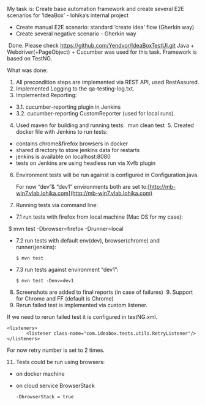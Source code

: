 My task is:
Create base automation framework and create several E2E scenarios for ‘IdeaBox’ - lohika’s internal project 
  * Create manual E2E scenario: standard ‘create idea’ flow (Gherkin way)
  * Create several negative scenario - Gherkin way 

 Done. Please check https://github.com/Yendvor/IdeaBoxTestUI.git
Java + Webdriver(+PageObject) + Cucumber was used for this task.
Framework is based on TestNG.

What was done:
1. All precondition steps are implemented via REST API, used RestAssured.
2. Implemented Logging to the qa-testing-log.txt.
3. Implemented Reporting:
  * 3.1. cucumber-reporting plugin in Jenkins
  * 3.2. cucumber-reporting CustomReporter (used for local runs).
4. Used maven for building and running tests: 	mvn clean test  5. Created docker file with Jenkins to run tests:
  * contains chrome&firefox browsers in docker
  * shared directory to store jenkins data for restarts
  * jenkins is available on localhost:8080 
  * tests on Jenkins are using headless run via Xvfb plugin
6. Environment tests will be run against is configured in Configuration.java.

   For now “dev”& “dev1” environments both are set to:[http://mb-win7.vlab.lohika.com](http://mb-win7.vlab.lohika.com)
7. Running tests via command line: 
  * 7.1 run tests with firefox from local machine (Mac OS for my case):

    $ mvn test -Dbrowser=firefox -Drunner=local 
  * 7.2 run tests with default env(dev), browser(chrome) and runner(jenkins):

      ```$ mvn test```
  * 7.3 run tests against environment “dev1”: 

      ```$ mvn test -Denv=dev1 ```
8. Screenshots are added to final reports (in case of failures)
 9. Support for Chrome and FF (default is Chrome)
10. Rerun failed test is implemented via custom listener.

   If we need to rerun failed test it is configured in testNG.xml. 
   ```
   <listeners>
          <listener class-name="com.ideabox.tests.utils.RetryListener"/>
   </listeners>
   ```
 For now retry number is set to 2 times.


11. Tests could be run using browsers:
  * on docker machine
  * on cloud service BrowserStack

    ```-DbrowserStack = true```
